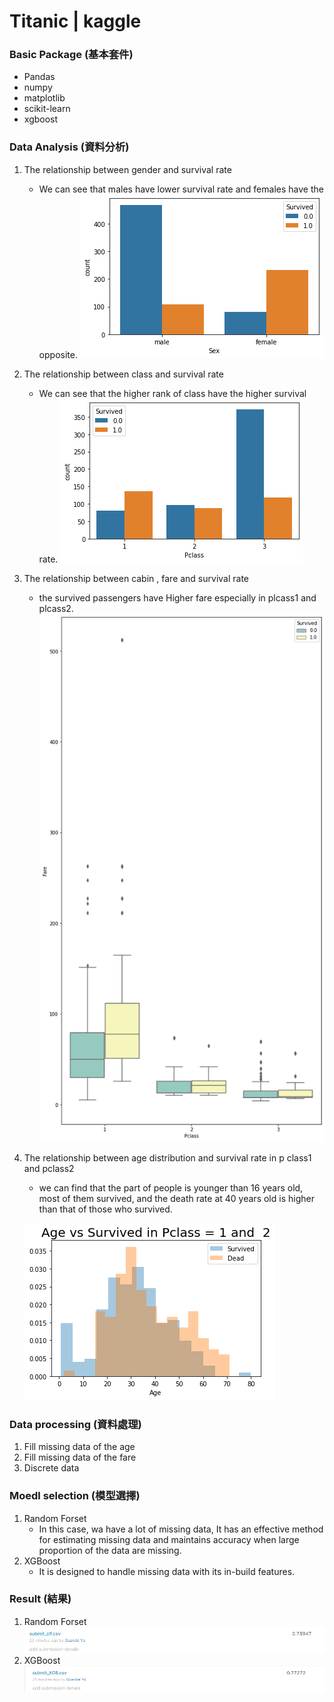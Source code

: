 # Titanic | kaggle
### Basic Package (基本套件)
* Pandas
* numpy
* matplotlib
* scikit-learn
* xgboost
### Data Analysis (資料分析)
1. The relationship between gender and survival rate
   * We can see that males have lower survival rate and females have the opposite.
   ![image](https://github.com/KartaYu/Titanic_kaggle/blob/main/Data%20Visualization/gender%20and%20survival%20rate.png)
2. The relationship between class and survival rate
   * We can see that the higher rank of class have the higher survival rate.
   ![image](https://github.com/KartaYu/Titanic_kaggle/blob/main/Data%20Visualization/plcass%20and%20survival%20rate.png)
3. The relationship between cabin , fare and survival rate
   * the survived passengers have Higher fare especially in plcass1 and plcass2.
   ![image](https://github.com/KartaYu/Titanic_kaggle/blob/main/Data%20Visualization/fare%20and%20survival%20rate.png)
4. The relationship between age distribution and survival rate in p class1 and pclass2
   * we can find that the part of people is younger than 16 years old, most of them survived, and the death rate at 40 years old is higher than that of those who survived.
   
   ![image](https://github.com/KartaYu/Titanic_kaggle/blob/main/Data%20Visualization/plcass%20age%20survival%20rate.png)
 
### Data processing (資料處理)
1. Fill missing data of the age
2. Fill missing data of the fare
3. Discrete data

### Moedl selection (模型選擇)
1. Random Forset
    * In this case, wa have a lot of missing data, It has an effective method for estimating missing data and maintains accuracy when large proportion of the data are missing.
2. XGBoost
    * It is designed to handle missing data with its in-build features.

### Result (結果)
1. Random Forset
![image](https://github.com/KartaYu/Titanic_kaggle/blob/main/Data%20Visualization/random%20forest.png)
2. XGBoost
![image](https://github.com/KartaYu/Titanic_kaggle/blob/main/Data%20Visualization/xgboost.png)
